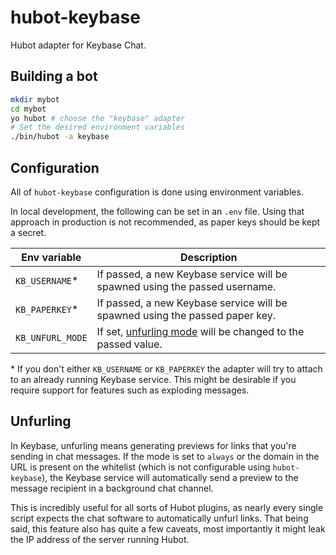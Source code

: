 # hubot-keybase

Hubot adapter for Keybase Chat.

## Building a bot

```bash
mkdir mybot
cd mybot
yo hubot # choose the "keybase" adapter
# Set the desired environment variables
./bin/hubot -a keybase
```

## Configuration

All of `hubot-keybase` configuration is done using environment variables.

In local development, the following can be set in an `.env` file. Using
that approach in production is not recommended, as paper keys should be
kept a secret.

| Env variable     | Description |
|------------------|-------------|
| `KB_USERNAME`*   | If passed, a new Keybase service will be spawned using the passed username. |
| `KB_PAPERKEY`*   | If passed, a new Keybase service will be spawned using the passed paper key. |
| `KB_UNFURL_MODE` | If set, [unfurling mode](#unfurling) will be changed to the passed value. |

\* If you don't either `KB_USERNAME` or `KB_PAPERKEY` the adapter will
try to attach to an already running Keybase service. This might be
desirable if you require support for features such as exploding messages.

## Unfurling

In Keybase, unfurling means generating previews for links that you're
sending in chat messages. If the mode is set to `always` or the domain in
the URL is present on the whitelist (which is not configurable using
`hubot-keybase`), the Keybase service will automatically send a preview
to the message recipient in a background chat channel.

This is incredibly useful for all sorts of Hubot plugins, as nearly every
single script expects the chat software to automatically unfurl links.
That being said, this feature also has quite a few caveats, most
importantly it might leak the IP address of the server running Hubot.
